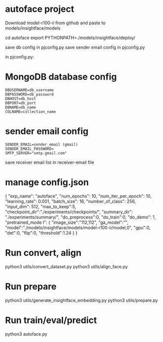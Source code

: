 # autoface project
Download model-r100-ii from github and paste to models/insightface/models


cd autoface
export PYTHONPATH=./models/insightface/deploy/

save db config in pjconfig.py
save sender email config in pjconfig.py

in pjconfig.py:

  # MongoDB database config
    DBUSERNAME=db_username
    DBPASSWORD=db_password
    DBHOST=db_host
    DBPORT=db_port
    DBNAME=db_name
    COLNAME=collection_name

  # sender email config
    SENDER_EMAIL=sender_email (gmail)
    SENDER_EMAIL_PASSWORD=
    SMTP_SERVER="smtp.gmail.com"

save receiver email list in receiver-email file

# manage config.json
{
  "exp_name": "autoface",
  "num_epochs": 10,
  "num_iter_per_epoch": 10,
  "learning_rate": 0.001,
  "batch_size": 16,
  "number_of_class": 256,
  "input_dim": 512,
  "max_to_keep":5,
  "checkpoint_dir":"./experiments/checkpoints/",
  "summary_dir": "./experiments/summary/",
  "do_preprocess":0,
  "do_train":0,
  "do_demo": 1,
  "pretrained_mode  l": {
    "image_size":"112,112",
    "ga_model":"",
    "model":"./models/insightface/models/model-r100-ii/model,0",
    "gpu":0,
    "det":0,
    "flip":0,
    "threshold":1.24
  }
}

# Run convert, align
python3 utils/convert_dataset.py
python3 utils/align_face.py

# Run prepare
python3 utils/generate_insightface_embedding.py
python3 utils/prepare.py

# Run train/eval/predict
python3 autoface.py
